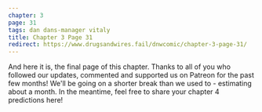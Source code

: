 ```yaml
---
chapter: 3
page: 31
tags: dan dans-manager vitaly
title: Chapter 3 Page 31
redirect: https://www.drugsandwires.fail/dnwcomic/chapter-3-page-31/
---
```


And here it is, the final page of this chapter. Thanks to all of you who followed our updates, commented and supported us on Patreon for the past few months! We'll be going on a shorter break than we used to - estimating about a month. In the meantime, feel free to share your chapter 4 predictions here!
